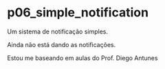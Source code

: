 # p06_simple_notification

Um sistema de notificação simples.

Ainda não está dando as notificações.

Estou me baseando em aulas do Prof. Diego Antunes